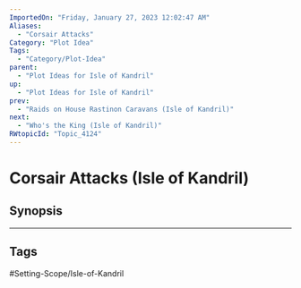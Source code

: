 ```yaml
---
ImportedOn: "Friday, January 27, 2023 12:02:47 AM"
Aliases:
  - "Corsair Attacks"
Category: "Plot Idea"
Tags:
  - "Category/Plot-Idea"
parent:
  - "Plot Ideas for Isle of Kandril"
up:
  - "Plot Ideas for Isle of Kandril"
prev:
  - "Raids on House Rastinon Caravans (Isle of Kandril)"
next:
  - "Who's the King (Isle of Kandril)"
RWtopicId: "Topic_4124"
---
```

# Corsair Attacks (Isle of Kandril)
## Synopsis

---
## Tags
#Setting-Scope/Isle-of-Kandril

